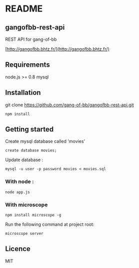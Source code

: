 README
======

gangofbb-rest-api
-----------------

REST API for gang-of-bb

[http://gangofbb.bhtz.fr/](http://gangofbb.bhtz.fr/)

Requirements
------------

node.js >= 0.8
mysql

Installation
------------

git clone https://github.com/gang-of-bb/gangofbb-rest-api.git

	npm install

Getting started
---------------

Create mysql database called 'movies'

	create database movies;

Update database :

	mysql -u user -p password movies < movies.sql

### With node :
	
	node app.js

### With microscope

	npm install microscope -g

Run the following command at project root:

	microscope server

Licence
-------

MIT